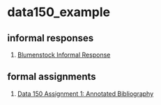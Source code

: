 # data150_example

## informal responses

1. [Blumenstock Informal Response](https://k-l-chen.github.io/data150/blumenstock.html)


## formal assignments

1. [Data 150 Assignment 1: Annotated Bibliography](https://k-l-chen.github.io/data150/Assignment1.html)
